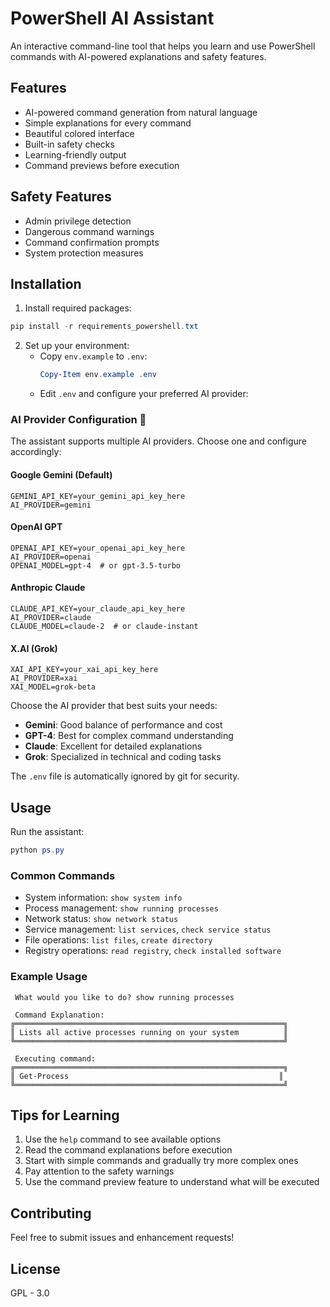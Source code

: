 # PowerShell AI Assistant 

An interactive command-line tool that helps you learn and use PowerShell commands with AI-powered explanations and safety features.

## Features 

-  AI-powered command generation from natural language
-  Simple explanations for every command
-  Beautiful colored interface
-  Built-in safety checks
-  Learning-friendly output
-  Command previews before execution

## Safety Features 

-  Admin privilege detection
-  Dangerous command warnings
-  Command confirmation prompts
-  System protection measures

## Installation 

1. Install required packages:
```powershell
pip install -r requirements_powershell.txt
```

2. Set up your environment:
   - Copy `env.example` to `.env`:
     ```powershell
     Copy-Item env.example .env
     ```
   - Edit `.env` and configure your preferred AI provider:

### AI Provider Configuration 🤖

The assistant supports multiple AI providers. Choose one and configure accordingly:

#### Google Gemini (Default)
```env
GEMINI_API_KEY=your_gemini_api_key_here
AI_PROVIDER=gemini
```

#### OpenAI GPT
```env
OPENAI_API_KEY=your_openai_api_key_here
AI_PROVIDER=openai
OPENAI_MODEL=gpt-4  # or gpt-3.5-turbo
```

#### Anthropic Claude
```env
CLAUDE_API_KEY=your_claude_api_key_here
AI_PROVIDER=claude
CLAUDE_MODEL=claude-2  # or claude-instant
```

#### X.AI (Grok)
```env
XAI_API_KEY=your_xai_api_key_here
AI_PROVIDER=xai
XAI_MODEL=grok-beta
```

Choose the AI provider that best suits your needs:
- **Gemini**: Good balance of performance and cost
- **GPT-4**: Best for complex command understanding
- **Claude**: Excellent for detailed explanations
- **Grok**: Specialized in technical and coding tasks

The `.env` file is automatically ignored by git for security.

## Usage 

Run the assistant:
```powershell
python ps.py
```

### Common Commands 

- System information: `show system info`
- Process management: `show running processes`
- Network status: `show network status`
- Service management: `list services`, `check service status`
- File operations: `list files`, `create directory`
- Registry operations: `read registry`, `check installed software`

### Example Usage 

```
 What would you like to do? show running processes

 Command Explanation:
╔════════════════════════════════════════════════════════════╗
║ Lists all active processes running on your system          ║
╚════════════════════════════════════════════════════════════╝

 Executing command:
╔════════════════════════════════════════════════════════════╗
║ Get-Process                                               ║
╚════════════════════════════════════════════════════════════╝
```

## Tips for Learning 

1. Use the `help` command to see available options
2. Read the command explanations before execution
3. Start with simple commands and gradually try more complex ones
4. Pay attention to the safety warnings
5. Use the command preview feature to understand what will be executed

## Contributing 

Feel free to submit issues and enhancement requests!

## License 

GPL - 3.0
